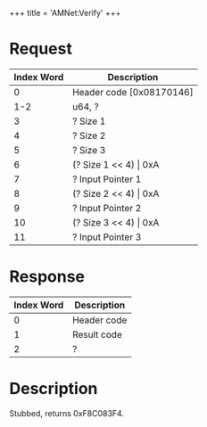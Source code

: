 +++
title = 'AMNet:Verify'
+++

# Request

| Index Word | Description                |
|------------|----------------------------|
| 0          | Header code \[0x08170146\] |
| 1-2        | u64, ?                     |
| 3          | ? Size 1                   |
| 4          | ? Size 2                   |
| 5          | ? Size 3                   |
| 6          | (? Size 1 \<\< 4) \| 0xA   |
| 7          | ? Input Pointer 1          |
| 8          | (? Size 2 \<\< 4) \| 0xA   |
| 9          | ? Input Pointer 2          |
| 10         | (? Size 3 \<\< 4) \| 0xA   |
| 11         | ? Input Pointer 3          |

# Response

| Index Word | Description |
|------------|-------------|
| 0          | Header code |
| 1          | Result code |
| 2          | ?           |

# Description

Stubbed, returns 0xF8C083F4.
